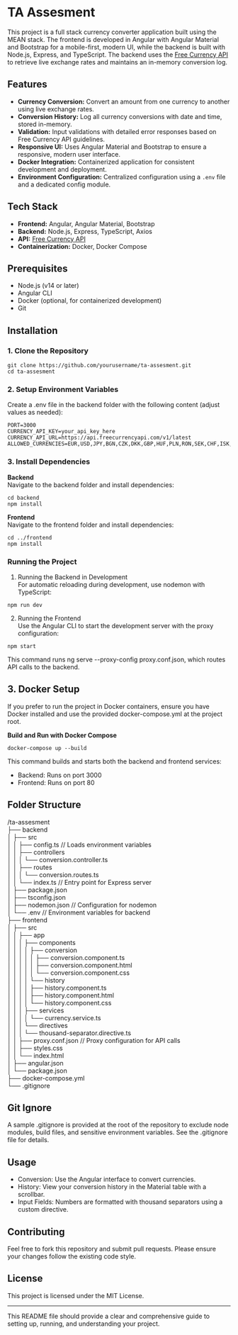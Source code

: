 <h1 class="code-line" data-line-start=0 data-line-end=1 ><a id="TA_Assesment_0"></a>TA Assesment</h1>
<p class="has-line-data" data-line-start="2" data-line-end="3">This project is a full stack currency converter application built using the MEAN stack. The frontend is developed in Angular with Angular Material and Bootstrap for a mobile-first, modern UI, while the backend is built with Node.js, Express, and TypeScript. The backend uses the <a href="https://freecurrencyapi.com/docs/">Free Currency API</a> to retrieve live exchange rates and maintains an in-memory conversion log.</p>
<h2 class="code-line" data-line-start=4 data-line-end=5 ><a id="Features_4"></a>Features</h2>
<ul>
<li class="has-line-data" data-line-start="6" data-line-end="7"><strong>Currency Conversion:</strong> Convert an amount from one currency to another using live exchange rates.</li>
<li class="has-line-data" data-line-start="7" data-line-end="8"><strong>Conversion History:</strong> Log all currency conversions with date and time, stored in-memory.</li>
<li class="has-line-data" data-line-start="8" data-line-end="9"><strong>Validation:</strong> Input validations with detailed error responses based on Free Currency API guidelines.</li>
<li class="has-line-data" data-line-start="9" data-line-end="10"><strong>Responsive UI:</strong> Uses Angular Material and Bootstrap to ensure a responsive, modern user interface.</li>
<li class="has-line-data" data-line-start="10" data-line-end="11"><strong>Docker Integration:</strong> Containerized application for consistent development and deployment.</li>
<li class="has-line-data" data-line-start="11" data-line-end="13"><strong>Environment Configuration:</strong> Centralized configuration using a <code>.env</code> file and a dedicated config module.</li>
</ul>
<h2 class="code-line" data-line-start=13 data-line-end=14 ><a id="Tech_Stack_13"></a>Tech Stack</h2>
<ul>
<li class="has-line-data" data-line-start="15" data-line-end="16"><strong>Frontend:</strong> Angular, Angular Material, Bootstrap</li>
<li class="has-line-data" data-line-start="16" data-line-end="17"><strong>Backend:</strong> Node.js, Express, TypeScript, Axios</li>
<li class="has-line-data" data-line-start="17" data-line-end="18"><strong>API:</strong> <a href="https://freecurrencyapi.com/docs/">Free Currency API</a></li>
<li class="has-line-data" data-line-start="18" data-line-end="20"><strong>Containerization:</strong> Docker, Docker Compose</li>
</ul>
<h2 class="code-line" data-line-start=20 data-line-end=21 ><a id="Prerequisites_20"></a>Prerequisites</h2>
<ul>
<li class="has-line-data" data-line-start="22" data-line-end="23">Node.js (v14 or later)</li>
<li class="has-line-data" data-line-start="23" data-line-end="24">Angular CLI</li>
<li class="has-line-data" data-line-start="24" data-line-end="25">Docker (optional, for containerized development)</li>
<li class="has-line-data" data-line-start="25" data-line-end="27">Git</li>
</ul>
<h2 class="code-line" data-line-start=27 data-line-end=28 ><a id="Installation_27"></a>Installation</h2>
<h3 class="code-line" data-line-start=29 data-line-end=30 ><a id="1_Clone_the_Repository_29"></a>1. Clone the Repository</h3>
<pre><code class="has-line-data" data-line-start="32" data-line-end="35">git clone https://github.com/yourusername/ta-assesment.git
cd ta-assesment
</code></pre>
<h3 class="code-line" data-line-start=35 data-line-end=36 ><a id="2_Setup_Environment_Variables_35"></a>2. Setup Environment Variables</h3>
<p class="has-line-data" data-line-start="36" data-line-end="37">Create a .env file in the backend folder with the following content (adjust values as needed):</p>
<pre><code class="has-line-data" data-line-start="38" data-line-end="43" class="language-env">PORT=3000
CURRENCY_API_KEY=your_api_key_here
CURRENCY_API_URL=https://api.freecurrencyapi.com/v1/latest
ALLOWED_CURRENCIES=EUR,USD,JPY,BGN,CZK,DKK,GBP,HUF,PLN,RON,SEK,CHF,ISK,NOK,HRK,RUB,TRY,AUD,BRL,CAD,CNY,HKD,IDR,ILS,INR,KRW,MXN,MYR,NZD,PHP,SGD,THB,ZAR
</code></pre>
<h3 class="code-line" data-line-start=43 data-line-end=44 ><a id="3_Install_Dependencies_43"></a>3. Install Dependencies</h3>
<p class="has-line-data" data-line-start="44" data-line-end="46"><strong>Backend</strong><br>
Navigate to the backend folder and install dependencies:</p>
<pre><code class="has-line-data" data-line-start="47" data-line-end="50">cd backend
npm install
</code></pre>
<p class="has-line-data" data-line-start="50" data-line-end="52"><strong>Frontend</strong><br>
Navigate to the frontend folder and install dependencies:</p>
<pre><code class="has-line-data" data-line-start="53" data-line-end="56">cd ../frontend
npm install
</code></pre>
<h3 class="code-line" data-line-start=56 data-line-end=57 ><a id="Running_the_Project_56"></a>Running the Project</h3>
<ol>
<li class="has-line-data" data-line-start="57" data-line-end="59">Running the Backend in Development<br>
For automatic reloading during development, use nodemon with TypeScript:</li>
</ol>
<pre><code class="has-line-data" data-line-start="60" data-line-end="62">npm run dev
</code></pre>
<ol start="2">
<li class="has-line-data" data-line-start="62" data-line-end="64">Running the Frontend<br>
Use the Angular CLI to start the development server with the proxy configuration:</li>
</ol>
<pre><code class="has-line-data" data-line-start="65" data-line-end="67">npm start
</code></pre>
<p class="has-line-data" data-line-start="67" data-line-end="68">This command runs ng serve --proxy-config proxy.conf.json, which routes API calls to the backend.</p>
<h2 class="code-line" data-line-start=68 data-line-end=69 ><a id="3_Docker_Setup_68"></a>3. Docker Setup</h2>
<p class="has-line-data" data-line-start="69" data-line-end="70">If you prefer to run the project in Docker containers, ensure you have Docker installed and use the provided docker-compose.yml at the project root.</p>
<p class="has-line-data" data-line-start="71" data-line-end="72"><strong>Build and Run with Docker Compose</strong></p>
<pre><code class="has-line-data" data-line-start="73" data-line-end="75">docker-compose up --build
</code></pre>
<p class="has-line-data" data-line-start="75" data-line-end="76">This command builds and starts both the backend and frontend services:</p>
<ul>
<li class="has-line-data" data-line-start="76" data-line-end="77">Backend: Runs on port 3000</li>
<li class="has-line-data" data-line-start="77" data-line-end="79">Frontend: Runs on port 80</li>
</ul>
<h2 class="code-line" data-line-start=79 data-line-end=80 ><a id="Folder_Structure_79"></a>Folder Structure</h2>
<p class="has-line-data" data-line-start="80" data-line-end="116">/ta-assesment<br>
├── backend<br>
│   ├── src<br>
│   │   ├── config.ts          // Loads environment variables<br>
│   │   ├── controllers<br>
│   │   │   └── conversion.controller.ts<br>
│   │   ├── routes<br>
│   │   │   └── conversion.routes.ts<br>
│   │   └── index.ts           // Entry point for Express server<br>
│   ├── package.json<br>
│   ├── tsconfig.json<br>
│   ├── nodemon.json           // Configuration for nodemon<br>
│   └── .env                 // Environment variables for backend<br>
├── frontend<br>
│   ├── src<br>
│   │   ├── app<br>
│   │   │   ├── components<br>
│   │   │   │   ├── conversion<br>
│   │   │   │   │   ├── conversion.component.ts<br>
│   │   │   │   │   ├── conversion.component.html<br>
│   │   │   │   │   └── conversion.component.css<br>
│   │   │   │   └── history<br>
│   │   │   │       ├── history.component.ts<br>
│   │   │   │       ├── history.component.html<br>
│   │   │   │       └── history.component.css<br>
│   │   │   ├── services<br>
│   │   │   │   └── currency.service.ts<br>
│   │   │   └── directives<br>
│   │   │       └── thousand-separator.directive.ts<br>
│   │   ├── proxy.conf.json     // Proxy configuration for API calls<br>
│   │   ├── styles.css<br>
│   │   └── index.html<br>
│   ├── angular.json<br>
│   └── package.json<br>
├── docker-compose.yml<br>
└── .gitignore</p>
<h2 class="code-line" data-line-start=117 data-line-end=118 ><a id="Git_Ignore_117"></a>Git Ignore</h2>
<p class="has-line-data" data-line-start="118" data-line-end="119">A sample .gitignore is provided at the root of the repository to exclude node modules, build files, and sensitive environment variables. See the .gitignore file for details.</p>
<h2 class="code-line" data-line-start=120 data-line-end=121 ><a id="Usage_120"></a>Usage</h2>
<ul>
<li class="has-line-data" data-line-start="121" data-line-end="122">Conversion: Use the Angular interface to convert currencies.</li>
<li class="has-line-data" data-line-start="122" data-line-end="123">History: View your conversion history in the Material table with a scrollbar.</li>
<li class="has-line-data" data-line-start="123" data-line-end="125">Input Fields: Numbers are formatted with thousand separators using a custom directive.</li>
</ul>
<h2 class="code-line" data-line-start=125 data-line-end=126 ><a id="Contributing_125"></a>Contributing</h2>
<p class="has-line-data" data-line-start="126" data-line-end="127">Feel free to fork this repository and submit pull requests. Please ensure your changes follow the existing code style.</p>
<h2 class="code-line" data-line-start=128 data-line-end=129 ><a id="License_128"></a>License</h2>
<p class="has-line-data" data-line-start="129" data-line-end="130">This project is licensed under the MIT License.</p>
<hr>
<p class="has-line-data" data-line-start="132" data-line-end="133">This README file should provide a clear and comprehensive guide to setting up, running, and understanding your project.</p>